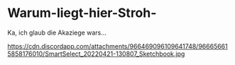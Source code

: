 # Warum-liegt-hier-Stroh-
Ka, ich glaub die Akaziege wars...


https://cdn.discordapp.com/attachments/966469096109641748/966656615858176010/SmartSelect_20220421-130807_Sketchbook.jpg
